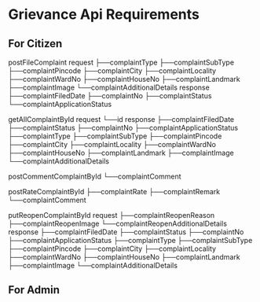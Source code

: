 Grievance Api Requirements
============================================================================

For Citizen
----------------------------------------------------------------------------
<!-- File new complaint -->
postFileComplaint
    request
        ├──complaintType
        ├──complaintSubType
        ├──complaintPincode
        ├──complaintCity
        ├──complaintLocality
        ├──complaintWardNo
        ├──complaintHouseNo
        ├──complaintLandmark
        ├──complaintImage
        └──complaintAdditionalDetails
    response
        ├──complaintFiledDate <!-- Generate new -->
        ├──complaintNo <!-- Generate new -->
        ├──complaintStatus <!-- Open or Closed -->
        └──complaintApplicationStatus <!-- Pending or Filed -->

<!-- Get all complaints by Id -->
getAllComplaintById
    request
        └──id
    response
        ├──complaintFiledDate
        ├──complaintStatus 
        ├──complaintNo
        ├──complaintApplicationStatus 
        ├──complaintType
        ├──complaintSubType
        ├──complaintPincode
        ├──complaintCity
        ├──complaintLocality
        ├──complaintWardNo
        ├──complaintHouseNo
        ├──complaintLandmark
        ├──complaintImage
        └──complaintAdditionalDetails

<!-- Comment on complaint -->
postCommentComplaintById
    └──complaintComment

<!-- Rate on complaint -->
postRateComplaintById
   ├──complaintRate
   ├──complaintRemark
   └──complaintComment

<!-- Reopen complaint by updating and adding these details -->
putReopenComplaintById
    request
        ├──complaintReopenReason <!-- Add -->
        ├──complaintReopenImage
        └──complaintReopenAdditionalDetails <!-- update -->
    response
        ├──complaintFiledDate
        ├──complaintStatus <!-- Open or Closed -->
        ├──complaintNo
        ├──complaintApplicationStatus <!-- Pending or Filed -->
        ├──complaintType
        ├──complaintSubType
        ├──complaintPincode
        ├──complaintCity
        ├──complaintLocality
        ├──complaintWardNo
        ├──complaintHouseNo
        ├──complaintLandmark
        ├──complaintImage
        └──complaintAdditionalDetails

<!-- On Hold -->
For Admin
----------------------------------------------------------------------------



